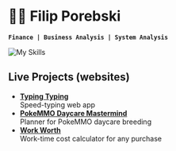 # 🤵🏽 Filip Porebski

**`Finance | Business Analysis | System Analysis`**

![My Skills](https://skillicons.dev/icons?i=py,mysql,postman,vscode,git,github,docker,html,css)



## Live Projects (websites)
- **[Typing Typing](https://typytyping.onrender.com/)**  
  Speed-typing web app  
- **[PokeMMO Daycare Mastermind](https://pokemmo-daycare-mastermind.vercel.app/)**  
  Planner for PokeMMO daycare breeding  
- **[Work Worth](https://filip-porebski.github.io/work-worth/)**  
  Work-time cost calculator for any purchase
